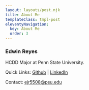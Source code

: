 ```yaml
---
layout: layouts/post.njk
title: About Me
templateClass: tmpl-post
eleventyNavigation:
  key: About Me
  order: 3
---
```


### Edwin Reyes

HCDD Major at Penn State University. 

Quick Links: [Github](https://github.com/reyes-edwin) | [LinkedIn](https://www.linkedin.com/in/edwin-reyes-rodriguez/)

Contact: ejr5508@psu.edu
